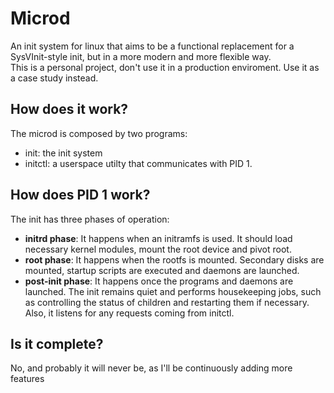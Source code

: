 # Microd
An init system for linux that aims to be a functional replacement for a SysVInit-style init, but in a more modern and more flexible way.  
This is a personal project, don't use it in a production enviroment. Use it as a case study instead.
## How does it work?
The microd is composed by two programs:
 - init: the init system
 - initctl: a userspace utilty that communicates with PID 1.

## How does PID 1 work?
The init has three phases of operation:
 - **initrd phase**:
   It happens when an initramfs is used. It should load necessary kernel modules, mount the root device and pivot root.
 - **root phase**:
   It happens when the rootfs is mounted. Secondary disks are mounted, startup scripts are executed and daemons are launched.
 - **post-init phase**:
   It happens once the programs and daemons are launched. The init remains quiet and performs housekeeping jobs, such as controlling the status of children and restarting them if necessary. Also, it listens for any requests coming from initctl.

## Is it complete?
No, and probably it will never be, as I'll be continuously adding more features
